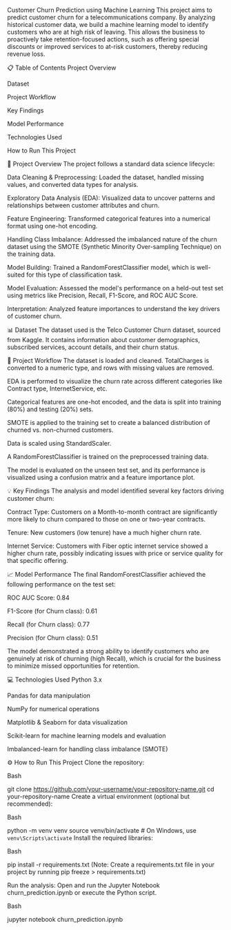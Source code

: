 Customer Churn Prediction using Machine Learning
This project aims to predict customer churn for a telecommunications company. By analyzing historical customer data, we build a machine learning model to identify customers who are at high risk of leaving. This allows the business to proactively take retention-focused actions, such as offering special discounts or improved services to at-risk customers, thereby reducing revenue loss.

📋 Table of Contents
Project Overview

Dataset

Project Workflow

Key Findings

Model Performance

Technologies Used

How to Run This Project

📝 Project Overview
The project follows a standard data science lifecycle:

Data Cleaning & Preprocessing: Loaded the dataset, handled missing values, and converted data types for analysis.

Exploratory Data Analysis (EDA): Visualized data to uncover patterns and relationships between customer attributes and churn.

Feature Engineering: Transformed categorical features into a numerical format using one-hot encoding.

Handling Class Imbalance: Addressed the imbalanced nature of the churn dataset using the SMOTE (Synthetic Minority Over-sampling Technique) on the training data.

Model Building: Trained a RandomForestClassifier model, which is well-suited for this type of classification task.

Model Evaluation: Assessed the model's performance on a held-out test set using metrics like Precision, Recall, F1-Score, and ROC AUC Score.

Interpretation: Analyzed feature importances to understand the key drivers of customer churn.

📊 Dataset
The dataset used is the Telco Customer Churn dataset, sourced from Kaggle. It contains information about customer demographics, subscribed services, account details, and their churn status.

🚀 Project Workflow
The dataset is loaded and cleaned. TotalCharges is converted to a numeric type, and rows with missing values are removed.

EDA is performed to visualize the churn rate across different categories like Contract type, InternetService, etc.

Categorical features are one-hot encoded, and the data is split into training (80%) and testing (20%) sets.

SMOTE is applied to the training set to create a balanced distribution of churned vs. non-churned customers.

Data is scaled using StandardScaler.

A RandomForestClassifier is trained on the preprocessed training data.

The model is evaluated on the unseen test set, and its performance is visualized using a confusion matrix and a feature importance plot.

💡 Key Findings
The analysis and model identified several key factors driving customer churn:

Contract Type: Customers on a Month-to-month contract are significantly more likely to churn compared to those on one or two-year contracts.

Tenure: New customers (low tenure) have a much higher churn rate.

Internet Service: Customers with Fiber optic internet service showed a higher churn rate, possibly indicating issues with price or service quality for that specific offering.

📈 Model Performance
The final RandomForestClassifier achieved the following performance on the test set:

ROC AUC Score: 0.84

F1-Score (for Churn class): 0.61

Recall (for Churn class): 0.77

Precision (for Churn class): 0.51

The model demonstrated a strong ability to identify customers who are genuinely at risk of churning (high Recall), which is crucial for the business to minimize missed opportunities for retention.

💻 Technologies Used
Python 3.x

Pandas for data manipulation

NumPy for numerical operations

Matplotlib & Seaborn for data visualization

Scikit-learn for machine learning models and evaluation

Imbalanced-learn for handling class imbalance (SMOTE)

⚙️ How to Run This Project
Clone the repository:

Bash

git clone https://github.com/your-username/your-repository-name.git
cd your-repository-name
Create a virtual environment (optional but recommended):

Bash

python -m venv venv
source venv/bin/activate  # On Windows, use `venv\Scripts\activate`
Install the required libraries:

Bash

pip install -r requirements.txt
(Note: Create a requirements.txt file in your project by running pip freeze > requirements.txt)

Run the analysis:
Open and run the Jupyter Notebook churn_prediction.ipynb or execute the Python script.

Bash

jupyter notebook churn_prediction.ipynb

